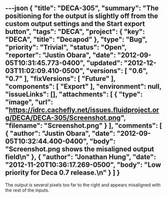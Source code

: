 ---json
{
  "title": "DECA-305",
  "summary": "The positioning for the output is slightly off from the custom output settings and the Start export button",
  "tags": "DECA",
  "project": {
    "key": "DECA",
    "title": "Decapod"
  },
  "type": "Bug",
  "priority": "Trivial",
  "status": "Open",
  "reporter": "Justin Obara",
  "date": "2012-09-05T10:31:45.773-0400",
  "updated": "2012-12-03T11:02:09.410-0500",
  "versions": [
    "0.6",
    "0.7"
  ],
  "fixVersions": [
    "Future"
  ],
  "components": [
    "Export"
  ],
  "environment": null,
  "issueLinks": [],
  "attachments": [
    {
      "type": "image",
      "url": "https://idrc.cachefly.net/issues.fluidproject.org/DECA/DECA-305/Screenshot.png",
      "filename": "Screenshot.png"
    }
  ],
  "comments": [
    {
      "author": "Justin Obara",
      "date": "2012-09-05T10:32:44.400-0400",
      "body": "Screenshot.png shows the misaligned output field\n"
    },
    {
      "author": "Jonathan Hung",
      "date": "2012-11-20T10:36:17.269-0500",
      "body": "Low priority for Deca 0.7 release.\n"
    }
  ]
}
---
The output is several pixels too far to the right and appears misaligned with the rest of the inputs.

        